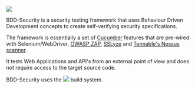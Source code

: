 ![](http://www.continuumsecurity.net/images/bdd-security-logo-small.png)

BDD-Security is a security testing framework that uses Behaviour Driven Development concepts to create self-verifying security specifications.

The framework is essentially a set of [Cucumber](http://cucumber.io) features that are pre-wired with Selenium/WebDriver, [OWASP ZAP](https://www.owasp.org/index.php/OWASP_Zed_Attack_Proxy_Project), [SSLyze](https://github.com/nabla-c0d3/sslyze) and [Tennable's Nessus scanner](http://www.tenable.com/products/nessus-vulnerability-scanner).

It tests Web Applications and API's from an external point of view and does not require access to the target source code.

BDD-Security uses the ![](http://gradle.wpengine.netdna-cdn.com/wp-content/uploads/2015/10/gradle-logo-horizontal2.svg) build system.